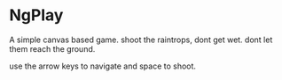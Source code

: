 # NgPlay

A simple canvas based game. shoot the raintrops, dont get wet. dont let them reach the ground.

use the arrow keys to navigate and space to shoot.
